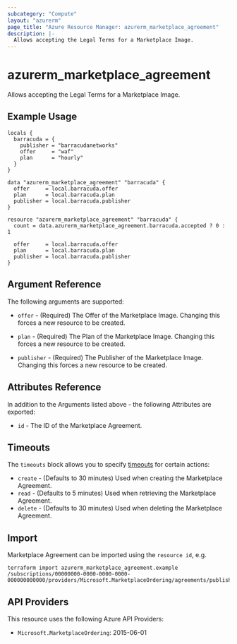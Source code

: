 ```yaml
---
subcategory: "Compute"
layout: "azurerm"
page_title: "Azure Resource Manager: azurerm_marketplace_agreement"
description: |-
  Allows accepting the Legal Terms for a Marketplace Image.
---
```


# azurerm_marketplace_agreement

Allows accepting the Legal Terms for a Marketplace Image.

## Example Usage

```hcl
locals {
  barracuda = {
    publisher = "barracudanetworks"
    offer     = "waf"
    plan      = "hourly"
  }
}

data "azurerm_marketplace_agreement" "barracuda" {
  offer     = local.barracuda.offer
  plan      = local.barracuda.plan
  publisher = local.barracuda.publisher
}

resource "azurerm_marketplace_agreement" "barracuda" {
  count = data.azurerm_marketplace_agreement.barracuda.accepted ? 0 : 1

  offer     = local.barracuda.offer
  plan      = local.barracuda.plan
  publisher = local.barracuda.publisher
}
```

## Argument Reference

The following arguments are supported:

* `offer` - (Required) The Offer of the Marketplace Image. Changing this forces a new resource to be created.

* `plan` - (Required) The Plan of the Marketplace Image. Changing this forces a new resource to be created.

* `publisher` - (Required) The Publisher of the Marketplace Image. Changing this forces a new resource to be created.

## Attributes Reference

In addition to the Arguments listed above - the following Attributes are exported:

* `id` - The ID of the Marketplace Agreement.

## Timeouts

The `timeouts` block allows you to specify [timeouts](https://www.terraform.io/language/resources/syntax#operation-timeouts) for certain actions:

* `create` - (Defaults to 30 minutes) Used when creating the Marketplace Agreement.
* `read` - (Defaults to 5 minutes) Used when retrieving the Marketplace Agreement.
* `delete` - (Defaults to 30 minutes) Used when deleting the Marketplace Agreement.

## Import

Marketplace Agreement can be imported using the `resource id`, e.g.

```shell
terraform import azurerm_marketplace_agreement.example /subscriptions/00000000-0000-0000-0000-000000000000/providers/Microsoft.MarketplaceOrdering/agreements/publisher1/offers/offer1/plans/plan1
```

## API Providers
<!-- This section is generated, changes will be overwritten -->
This resource uses the following Azure API Providers:

* `Microsoft.MarketplaceOrdering`: 2015-06-01
